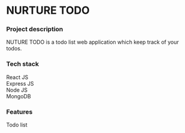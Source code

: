 # NURTURE TODO
### Project description
NUTURE TODO is a todo list web application which keep track of your todos.
### Tech stack
React JS  
Express JS  
Node JS  
MongoDB  
### Features
Todo list
